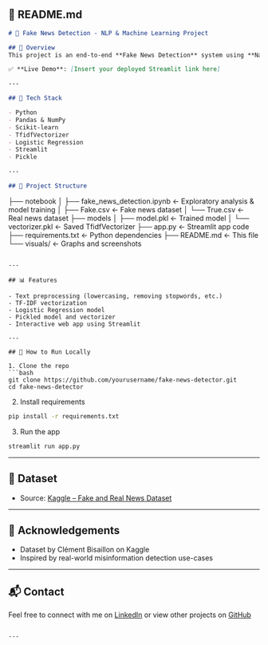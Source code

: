## 📝 README.md

```markdown
# 📰 Fake News Detection - NLP & Machine Learning Project

## 📌 Overview
This project is an end-to-end **Fake News Detection** system using **Natural Language Processing (NLP)** and **Machine Learning**. The goal is to classify news articles as **REAL** or **FAKE**.

✅ **Live Demo**: [Insert your deployed Streamlit link here]

---

## 🧠 Tech Stack

- Python
- Pandas & NumPy
- Scikit-learn
- TfidfVectorizer
- Logistic Regression
- Streamlit
- Pickle

---

## 📂 Project Structure

```
├── notebook
│   ├── fake_news_detection.ipynb     <- Exploratory analysis & model training
│   ├── Fake.csv                      <- Fake news dataset
│   └── True.csv                      <- Real news dataset
├── models
│   ├── model.pkl                     <- Trained model
│   └── vectorizer.pkl               <- Saved TfidfVectorizer
├── app.py                            <- Streamlit app code
├── requirements.txt                 <- Python dependencies
├── README.md                         <- This file
└── visuals/                          <- Graphs and screenshots
```

---

## 📊 Features

- Text preprocessing (lowercasing, removing stopwords, etc.)
- TF-IDF vectorization
- Logistic Regression model
- Pickled model and vectorizer
- Interactive web app using Streamlit

---

## 🚀 How to Run Locally

1. Clone the repo  
```bash
git clone https://github.com/yourusername/fake-news-detector.git
cd fake-news-detector
```

2. Install requirements  
```bash
pip install -r requirements.txt
```

3. Run the app  
```bash
streamlit run app.py
```

---

## 📁 Dataset

- Source: [Kaggle – Fake and Real News Dataset](https://www.kaggle.com/clmentbisaillon/fake-and-real-news-dataset)

---

## 🙌 Acknowledgements

- Dataset by Clément Bisaillon on Kaggle
- Inspired by real-world misinformation detection use-cases

---

## 📬 Contact

Feel free to connect with me on [LinkedIn](https://www.linkedin.com/in/sultanalikhan149/) or view other projects on [GitHub](https://github.com/sultanalikhan7543)
```

---
